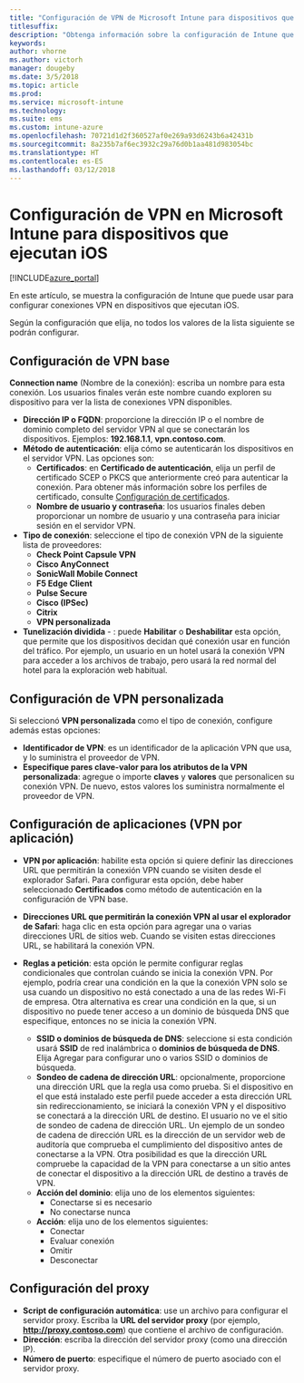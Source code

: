 ```yaml
---
title: "Configuración de VPN de Microsoft Intune para dispositivos que ejecutan iOS"
titlesuffix: 
description: "Obtenga información sobre la configuración de Intune que puede usar para configurar conexiones VPN en dispositivos que ejecutan iOS."
keywords: 
author: vhorne
ms.author: victorh
manager: dougeby
ms.date: 3/5/2018
ms.topic: article
ms.prod: 
ms.service: microsoft-intune
ms.technology: 
ms.suite: ems
ms.custom: intune-azure
ms.openlocfilehash: 70721d1d2f360527af0e269a93d6243b6a42431b
ms.sourcegitcommit: 8a235b7af6ec3932c29a76d0b1aa481d983054bc
ms.translationtype: HT
ms.contentlocale: es-ES
ms.lasthandoff: 03/12/2018
---
```

# <a name="configure-vpn-settings-in-microsoft-intune-for-devices-running-ios"></a>Configuración de VPN en Microsoft Intune para dispositivos que ejecutan iOS

[!INCLUDE[azure_portal](./includes/azure_portal.md)]

En este artículo, se muestra la configuración de Intune que puede usar para configurar conexiones VPN en dispositivos que ejecutan iOS.

Según la configuración que elija, no todos los valores de la lista siguiente se podrán configurar.

## <a name="base-vpn-settings"></a>Configuración de VPN base


**Connection name** (Nombre de la conexión): escriba un nombre para esta conexión. Los usuarios finales verán este nombre cuando exploren su dispositivo para ver la lista de conexiones VPN disponibles.
- **Dirección IP o FQDN**: proporcione la dirección IP o el nombre de dominio completo del servidor VPN al que se conectarán los dispositivos. Ejemplos: **192.168.1.1**, **vpn.contoso.com**.
- **Método de autenticación**: elija cómo se autenticarán los dispositivos en el servidor VPN. Las opciones son:
    - **Certificados**: en **Certificado de autenticación**, elija un perfil de certificado SCEP o PKCS que anteriormente creó para autenticar la conexión. Para obtener más información sobre los perfiles de certificado, consulte [Configuración de certificados](certificates-configure.md).
    - **Nombre de usuario y contraseña**: los usuarios finales deben proporcionar un nombre de usuario y una contraseña para iniciar sesión en el servidor VPN.
- **Tipo de conexión**: seleccione el tipo de conexión VPN de la siguiente lista de proveedores:
    - **Check Point Capsule VPN**
    - **Cisco AnyConnect**
    - **SonicWall Mobile Connect**
    - **F5 Edge Client**
    - **Pulse Secure**
    - **Cisco (IPSec)**
    - **Citrix**
    - **VPN personalizada**
- **Tunelización dividida** - : puede **Habilitar** o **Deshabilitar** esta opción, que permite que los dispositivos decidan qué conexión usar en función del tráfico. Por ejemplo, un usuario en un hotel usará la conexión VPN para acceder a los archivos de trabajo, pero usará la red normal del hotel para la exploración web habitual.


## <a name="custom-vpn-settings"></a>Configuración de VPN personalizada

Si seleccionó **VPN personalizada** como el tipo de conexión, configure además estas opciones:

- **Identificador de VPN**: es un identificador de la aplicación VPN que usa, y lo suministra el proveedor de VPN.
- **Especifique pares clave-valor para los atributos de la VPN personalizada**: agregue o importe **claves** y **valores** que personalicen su conexión VPN. De nuevo, estos valores los suministra normalmente el proveedor de VPN.

## <a name="apps-per-app-vpn-settings"></a>Configuración de aplicaciones (VPN por aplicación)

- **VPN por aplicación**: habilite esta opción si quiere definir las direcciones URL que permitirán la conexión VPN cuando se visiten desde el explorador Safari. Para configurar esta opción, debe haber seleccionado **Certificados** como método de autenticación en la configuración de VPN base.
- **Direcciones URL que permitirán la conexión VPN al usar el explorador de Safari**: haga clic en esta opción para agregar una o varias direcciones URL de sitios web. Cuando se visiten estas direcciones URL, se habilitará la conexión VPN.

- **Reglas a petición**: esta opción le permite configurar reglas condicionales que controlan cuándo se inicia la conexión VPN. Por ejemplo, podría crear una condición en la que la conexión VPN solo se usa cuando un dispositivo no está conectado a una de las redes Wi-Fi de empresa. Otra alternativa es crear una condición en la que, si un dispositivo no puede tener acceso a un dominio de búsqueda DNS que especifique, entonces no se inicia la conexión VPN.

    - **SSID o dominios de búsqueda de DNS**: seleccione si esta condición usará **SSID** de red inalámbrica o **dominios de búsqueda de DNS**. Elija Agregar para configurar uno o varios SSID o dominios de búsqueda.
    - **Sondeo de cadena de dirección URL**: opcionalmente, proporcione una dirección URL que la regla usa como prueba. Si el dispositivo en el que está instalado este perfil puede acceder a esta dirección URL sin redireccionamiento, se iniciará la conexión VPN y el dispositivo se conectará a la dirección URL de destino. El usuario no ve el sitio de sondeo de cadena de dirección URL. Un ejemplo de un sondeo de cadena de dirección URL es la dirección de un servidor web de auditoría que comprueba el cumplimiento del dispositivo antes de conectarse a la VPN. Otra posibilidad es que la dirección URL compruebe la capacidad de la VPN para conectarse a un sitio antes de conectar el dispositivo a la dirección URL de destino a través de VPN.
    - **Acción del dominio**: elija uno de los elementos siguientes:
        - Conectarse si es necesario 
        - No conectarse nunca 
    - **Acción**: elija uno de los elementos siguientes:
        - Conectar 
        - Evaluar conexión 
        - Omitir 
        - Desconectar 


## <a name="proxy-settings"></a>Configuración del proxy

- **Script de configuración automática**: use un archivo para configurar el servidor proxy. Escriba la **URL del servidor proxy** (por ejemplo, **http://proxy.contoso.com**) que contiene el archivo de configuración.
- **Dirección**: escriba la dirección del servidor proxy (como una dirección IP).
- **Número de puerto**: especifique el número de puerto asociado con el servidor proxy.
